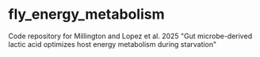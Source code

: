 # fly_energy_metabolism
Code repository for Millington and Lopez et al. 2025 "Gut microbe-derived lactic acid optimizes host energy metabolism during starvation"
